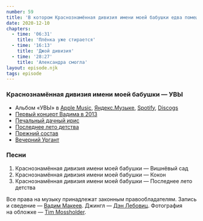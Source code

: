 ```yaml
---
number: 59
title: 'В котором Краснознамённая дивизия имени моей бабушки едва помещается в заголовок'
date: 2020-12-10
chapters:
  - time: '06:31'
    title: 'Плёнка уже стирается'
  - time: '16:13'
    title: 'Джой дивизия'
  - time: '28:27'
    title: 'Александра смогла'
layout: episode.njk
tags: episode
---
```


### Краснознамённая дивизия имени моей бабушки — УВЫ

- Альбом «УВЫ» в
  [Apple Music](https://music.apple.com/album/1516432730),
  [Яндекс.Музыке](https://music.yandex.ru/album/5811045),
  [Spotify](https://open.spotify.com/album/73YFIhCDjtrza046PjGAs6),
  [Discogs](https://www.discogs.com/release/12776830)
- [Первый концерт Вадима в 2013](https://www.instagram.com/p/gINqpaszvx)
- [Печальный дачный ирис](https://youtu.be/dWoJyZZSVks)
- [Последнее лето детства](https://youtu.be/FGTqvhLmQYU)
- [Прежний состав](https://youtu.be/1vjN_FoKZ1o)
- [Вечерний Ургант](https://youtu.be/1vjN_FoKZ1o)

### Песни

1. Краснознамённая дивизия имени моей бабушки — Вишнёвый сад
2. Краснознамённая дивизия имени моей бабушки — Кокон
3. Краснознамённая дивизия имени моей бабушки — Последнее лето детства

Все права на музыку принадлежат законным правообладателям.
Запись и сведение — [Вадим Макеев](https://twitter.com/pepelsbey).
Джингл — [Дэн Лебовиц](https://www.youtube.com/channel/UC38A5qHrlc_Zgua7vL4b96w).
Фотография на обложке — [Tim Mossholder](https://unsplash.com/photos/Pur8iZHqMG4).
